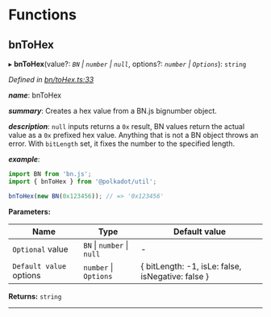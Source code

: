 

# Functions

<a id="bntohex"></a>

##  bnToHex

▸ **bnToHex**(value?: *`BN` \| `number` \| `null`*, options?: *`number` \| `Options`*): `string`

*Defined in [bn/toHex.ts:33](https://github.com/polkadot-js/common/blob/6610403/packages/util/src/bn/toHex.ts#L33)*

*__name__*: bnToHex

*__summary__*: Creates a hex value from a BN.js bignumber object.

*__description__*: `null` inputs returns a `0x` result, BN values return the actual value as a `0x` prefixed hex value. Anything that is not a BN object throws an error. With `bitLength` set, it fixes the number to the specified length.

*__example__*:   

```javascript
import BN from 'bn.js';
import { bnToHex } from '@polkadot/util';

bnToHex(new BN(0x123456)); // => '0x123456'
```

**Parameters:**

| Name | Type | Default value |
| ------ | ------ | ------ |
| `Optional` value | `BN` \| `number` \| `null` | - |
| `Default value` options | `number` \| `Options` |  { bitLength: -1, isLe: false, isNegative: false } |

**Returns:** `string`

___


